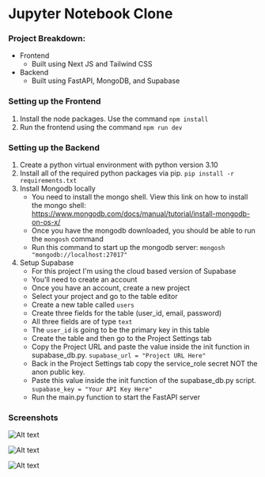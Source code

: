 # Jupyter Notebook Clone

### Project Breakdown:
 * Frontend
    - Built using Next JS and Tailwind CSS
 * Backend
    - Built using FastAPI, MongoDB, and Supabase

### Setting up the Frontend
   1. Install the node packages. Use the command `npm install`
   2. Run the frontend using the command `npm run dev`

### Setting up the Backend
   1. Create a python virtual environment with python version 3.10
   2. Install all of the required python packages via pip. `pip install -r requirements.txt`
   3. Install Mongodb locally
      * You need to install the mongo shell. View this link on how to install the mongo shell: https://www.mongodb.com/docs/manual/tutorial/install-mongodb-on-os-x/
      * Once you have the mongodb downloaded, you should be able to run the `mongosh` command
      * Run this command to start up the mongodb server: `mongosh "mongodb://localhost:27017"`
   4. Setup Supabase
      * For this project I'm using the cloud based version of Supabase
      * You'll need to create an account
      * Once you have an account, create a new project
      * Select your project and go to the table editor
      * Create a new table called `users`
      * Create three fields for the table (user_id, email, password)
      * All three fields are of type `text`
      * The `user_id` is going to be the primary key in this table
      * Create the table and then go to the Project Settings tab
      * Copy the Project URL and paste the value inside the init function in supabase_db.py. `supabase_url = "Project URL Here"`
      * Back in the Project Settings tab copy the service_role secret NOT the anon public key.
      * Paste this value inside the init function of the supabase_db.py script. `supabase_key = "Your API Key Here"`
      * Run the main.py function to start the FastAPI server


### Screenshots

![Alt text](../../Desktop/jupyter_shot_1.png)

![Alt text](../../Desktop/Screen%20Shot%202023-06-13%20at%208.44.14%20AM.png)

![Alt text](../../Desktop/Screen%20Shot%202023-06-13%20at%208.46.18%20AM.png)

